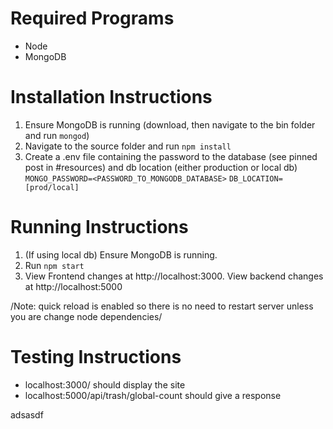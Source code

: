 # Required Programs

- Node
- MongoDB

# Installation Instructions

1. Ensure MongoDB is running (download, then navigate to the bin folder and run `mongod`)
2. Navigate to the source folder and run `npm install`
3. Create a .env file containing the password to the database (see pinned post
   in #resources) and db location (either production or local db)
   `MONGO_PASSWORD=<PASSWORD_TO_MONGODB_DATABASE>`
   `DB_LOCATION=[prod/local]`

# Running Instructions

1. (If using local db) Ensure MongoDB is running.
2. Run `npm start`
3. View Frontend changes at http://localhost:3000. View backend changes at http://localhost:5000

/Note: quick reload is enabled so there is no need to restart server unless you
are change node dependencies/

# Testing Instructions

- localhost:3000/ should display the site
- localhost:5000/api/trash/global-count should give a response

adsasdf
